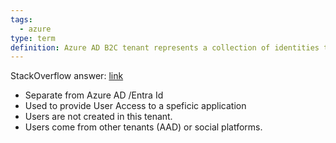 ```yaml
---
tags:
  - azure
type: term
definition: Azure AD B2C tenant represents a collection of identities to be used with relying party applications.
---
```


StackOverflow answer: [link](https://stackoverflow.com/a/51628754/1157051)

* Separate from Azure AD /Entra Id
* Used to provide User Access to a speficic application
* Users are not created in this tenant.
* Users come from other tenants (AAD) or social platforms.



